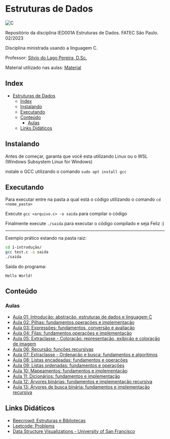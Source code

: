 # Estruturas de Dados

![C](https://img.shields.io/badge/C-00599C?style=for-the-badge&logo=c&logoColor=white)

Repositório da disciplina IED001A Estruturas de Dados. FATEC São Paulo. 02/2023

Disciplina ministrada usando a linguagem C.

Professor: [Silvio do Lago Pereira, D.Sc.](https://www.ime.usp.br/~slago/)

Material utilizado nas aulas: [Material](https://www.ime.usp.br/~slago/main.fatecsp.ed.html)

## Index

- [Estruturas de Dados](#estruturas-de-dados)
  - [Index](#index)
  - [Instalando](#instalando)
  - [Executando](#executando)
  - [Conteúdo](#conteúdo)
    - [Aulas](#aulas)
  - [Links Didáticos](#links-didáticos)

## Instalando

Antes de começar, garanta que você esta utilizando Linux ou o WSL (Windows Subsystem Linux for Windows)

instale o GCC utilizando o comando `sudo apt install gcc`

## Executando

Para executar entre na pasta a qual está o código utilizando o comando `cd <nome_pasta>`

Execute `gcc <arquivo.c> -o saida` para compilar o código

Finalmente execute `./saida` para executar o código compilado e seja Feliz :)

---
Exemplo prático estando na pasta raiz:

```bash
cd 1-introdução/
gcc test.c -o saida
./saida
```

Saida do programa:

```text
Hello World!
```

## Conteúdo

### Aulas

- [Aula 01: Introdução: abstração, estruturas de dados e linguagem C](01-introducao)
- [Aula 02: Pilhas: fundamentos,operações e implementação](02-pilhas)
- [Aula 03: Expressões: fundamentos, conversão e avaliação](03-expressoes)
- [Aula 04: Filas: fundamentos,operações e implementação](04-filas)
- [Aula 05: Extraclasse - Coloração: representação, exibição e coloração de imagem](05-extraclasse-coloracao)
- [Aula 06: Recursão: funções recursivas](06-recursao)
- [Aula 07: Extraclasse - Ordenação e busca: fundamentos e algoritmos](07-ordenacao-busca)
- [Aula 08: Listas encadeadas: fundamentos e operações](08-lista-encadeada)
- [Aula 09: Listas ordenadas: fundamentos e operações](09-lista-ordenada)
- [Aula 10: Mapeamentos: fundamentos e implementação](10-mapeamento)
- [Aula 11: Dicionários: fundamentos e implementação](11-dicionario)
- [Aula 12: Árvores binárias: fundamentos e implementação recursiva](12-arvore-binaria)
- [Aula 13: Árvores de busca binária: fundamentos e implementação recursiva](13-arvore-busca-binaria)

## Links Didáticos

- [Beecrowd: Estruturas e Bibliotecas](https://www.beecrowd.com.br/judge/pt/problems/index/4)
- [Leetcode: Problems](https://leetcode.com/problemset/all/?sorting=W3sic29ydE9yZGVyIjoiREVTQ0VORElORyIsIm9yZGVyQnkiOiJBQ19SQVRFIn1d)
- [Data Structure Visualizations - University of San Francisco](https://www.cs.usfca.edu/~galles/visualization/Algorithms.html)
